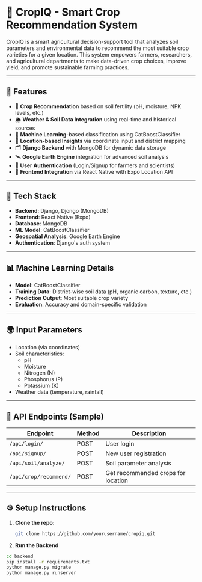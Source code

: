 # 🌾 CropIQ - Smart Crop Recommendation System

CropIQ is a smart agricultural decision-support tool that analyzes soil parameters and environmental data to recommend the most suitable crop varieties for a given location. This system empowers farmers, researchers, and agricultural departments to make data-driven crop choices, improve yield, and promote sustainable farming practices.

---

## 🚀 Features

- 🌱 **Crop Recommendation** based on soil fertility (pH, moisture, NPK levels, etc.)
- 🌦️ **Weather & Soil Data Integration** using real-time and historical sources
- 🧠 **Machine Learning**-based classification using CatBoostClassifier
- 📍 **Location-based Insights** via coordinate input and district mapping
- 🗂️ **Django Backend** with MongoDB for dynamic data storage
- 🛰️ **Google Earth Engine** integration for advanced soil analysis
- 🔐 **User Authentication** (Login/Signup for farmers and scientists)
- 📱 **Frontend Integration** via React Native with Expo Location API

---

## 🧪 Tech Stack

- **Backend**: Django, Djongo (MongoDB)
- **Frontend**: React Native (Expo)
- **Database**: MongoDB
- **ML Model**: CatBoostClassifier
- **Geospatial Analysis**: Google Earth Engine
- **Authentication**: Django's auth system

---

## 📊 Machine Learning Details

- **Model**: CatBoostClassifier
- **Training Data**: District-wise soil data (pH, organic carbon, texture, etc.)
- **Prediction Output**: Most suitable crop variety
- **Evaluation**: Accuracy and domain-specific validation

---

## 🌍 Input Parameters

- Location (via coordinates)
- Soil characteristics:
  - pH
  - Moisture
  - Nitrogen (N)
  - Phosphorus (P)
  - Potassium (K)
- Weather data (temperature, rainfall)

---

## 🧪 API Endpoints (Sample)

| Endpoint                  | Method | Description                           |
|--------------------------|--------|---------------------------------------|
| `/api/login/`            | POST   | User login                            |
| `/api/signup/`           | POST   | New user registration                 |
| `/api/soil/analyze/`     | POST   | Soil parameter analysis               |
| `/api/crop/recommend/`   | POST   | Get recommended crops for location    |

---

## ⚙️ Setup Instructions

1. **Clone the repo:**
   ```bash
   git clone https://github.com/yourusername/cropiq.git

2. **Run the Backend**

```bash
cd backend
pip install -r requirements.txt
python manage.py migrate
python manage.py runserver
```
